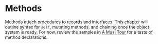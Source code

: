 # Methods

Methods attach procedures to records and interfaces. This chapter will outline syntax for `self`, mutating methods, and chaining once the object system is ready. For now, review the samples in [A Musi Tour](a-musi-tour.md) for a taste of method declarations.
